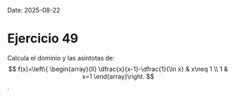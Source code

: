 Date: 2025-08-22

# Ejercicio 49

 
Calcula el dominio y las asíntotas de: 
$$
 f(x)=\left\{ \begin{array}{ll}
 \dfrac{x}{x-1}-\dfrac{1}{\ln x} &  x\neq 1 \\
 1 &  x=1
\end{array}\right.
$$
 .
